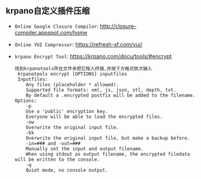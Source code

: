 ## krpano自定义插件压缩
- `Online Google Closure Compiler`: http://closure-compiler.appspot.com/home
- `Online YUI Compressor`: https://refresh-sf.com/yui/
- `krpano Encrypt Tool`: https://krpano.com/docu/tools/#encrypt

    ```
    找到krpanotools所在文件夹把它拖入终端,并按下方格式依次输入
     krpanotools encrypt [OPTIONS] inputfiles
     Inputfiles:
        Any files (placeholder * allowed).
        Supported file formats: xml, js, json, stl, depth, txt.
        By default a .encrypted postfix will be added to the filename.
    Options:
        -p
        Use a 'public' encryption key.
        Everyone will be able to load the encrypted files.
        -ow
        Overwrite the original input file.
        -bk
        Overwrite the original input file, but make a backup before.
        -in=### and -out=###
        Manually set the input and output filename.
        When using stdout as output filename, the encrypted filedata will be written to the console.
        -q
        Quiet mode, no console output.
    ```